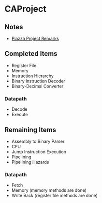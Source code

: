 # CAProject

## Notes
- [Piazza Project Remarks](https://piazza.com/class/kzxah9jzfeo6bn?cid=155)

## Completed Items
- Register File
- Memory
- Instruction Hierarchy
- Binary Instruction Decoder
- Binary-Decimal Converter

### Datapath
- Decode
- Execute

## Remaining Items
- Assembly to Binary Parser
- CPU
- Jump Instruction Execution
- Pipelining
- Pipelining Hazards

### Datapath
- Fetch
- Memory (memory methods are done)
- Write Back (register file methods are done)